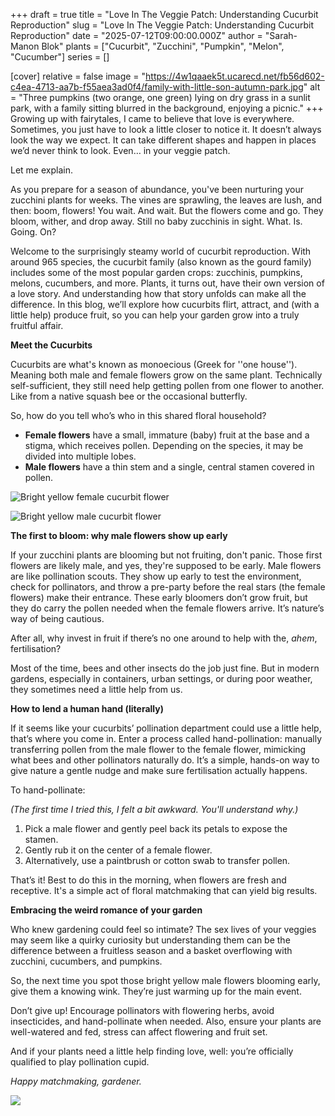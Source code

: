 +++
draft = true
title = "Love In The Veggie Patch: Understanding Cucurbit Reproduction"
slug = "Love In The Veggie Patch: Understanding Cucurbit Reproduction"
date = "2025-07-12T09:00:00.000Z"
author = "Sarah-Manon Blok"
plants = ["Cucurbit", "Zucchini", "Pumpkin", "Melon", "Cucumber"]
series = []

[cover]
relative = false
image = "https://4w1qaaek5t.ucarecd.net/fb56d602-c4ea-4713-aa7b-f55aea3ad0f4/family-with-little-son-autumn-park.jpg"
alt = "Three pumpkins (two orange, one green) lying on dry grass in a sunlit park, with a family sitting blurred in the background, enjoying a picnic."
+++
Growing up with fairytales, I came to believe that love is everywhere. Sometimes, you just have to look a little closer to notice it. It doesn’t always look the way we expect. It can take different shapes and happen in places we’d never think to look. Even… in your veggie patch. 

Let me explain. 

As you prepare for a season of abundance, you've been nurturing your zucchini plants for weeks. The vines are sprawling, the leaves are lush, and then: boom, flowers! You wait. And wait. But the flowers come and go. They bloom, wither, and drop away. Still no baby zucchinis in sight. What. Is. Going. On? 

Welcome to the surprisingly steamy world of cucurbit reproduction. With around 965 species, the cucurbit family (also known as the gourd family) includes some of the most popular garden crops: zucchinis, pumpkins, melons, cucumbers, and more. Plants, it turns out, have their own version of a love story. And understanding how that story unfolds can make all the difference. In this blog, we’ll explore how cucurbits flirt, attract, and (with a little help) produce fruit, so you can help your garden grow into a truly fruitful affair. 

**Meet the Cucurbits**  

Cucurbits are what's known as monoecious (Greek for ''one house''). Meaning both male and female flowers grow on the same plant. Technically self-sufficient, they still need help getting pollen from one flower to another. Like from a native squash bee or the occasional butterfly.  

So, how do you tell who’s who in this shared floral household? 

* **Female flowers** have a small, immature (baby) fruit at the base and a stigma, which receives pollen. Depending on the species, it may be divided into multiple lobes. 
* **Male flowers** have a thin stem and a single, central stamen covered in pollen. 

![Bright yellow female cucurbit flower](https://4w1qaaek5t.ucarecd.net/8821d14f-388a-4f98-9039-4feb12d3e944/green-organic-vegetable-sweet-pumpkin-small-yellow-flower-garden-young-pumpkin-natural-pollination-field-countryside-bangladesh%20(1).jpg "*Female flower*")

![Bright yellow male cucurbit flower ](https://4w1qaaek5t.ucarecd.net/1c5e1681-e0b8-4e56-8c41-46aec597156b/-/preview/-/rotate/270/zucchini-4400554_1280.jpg "*Male flower*")

**The first to bloom: why male flowers show up early**  

If your zucchini plants are blooming but not fruiting, don't panic. Those first flowers are likely male, and yes, they're supposed to be early. Male flowers are like pollination scouts. They show up early to test the environment, check for pollinators, and throw a pre-party before the real stars (the female flowers) make their entrance. These early bloomers don’t grow fruit, but they do carry the pollen needed when the female flowers arrive. It’s nature’s way of being cautious.  

After all, why invest in fruit if there’s no one around to help with the, *ahem*, fertilisation? 

Most of the time, bees and other insects do the job just fine. But in modern gardens, especially in containers, urban settings, or during poor weather, they sometimes need a little help from us. 

**How to lend a human hand (literally)** 

If it seems like your cucurbits’ pollination department could use a little help, that’s where you come in. Enter a process called hand-pollination: manually transferring pollen from the male flower to the female flower, mimicking what bees and other pollinators naturally do. It’s a simple, hands-on way to give nature a gentle nudge and make sure fertilisation actually happens. 

To hand-pollinate:  

*(The first time I tried this, I felt a bit awkward. You'll understand why.)*  

1. Pick a male flower and gently peel back its petals to expose the stamen.  
2. Gently rub it on the center of a female flower. 
3. Alternatively, use a paintbrush or cotton swab to transfer pollen. 

That’s it! Best to do this in the morning, when flowers are fresh and receptive. It's a simple act of floral matchmaking that can yield big results.

**Embracing the weird romance of your garden**  

Who knew gardening could feel so intimate? The sex lives of your veggies may seem like a quirky curiosity but understanding them can be the difference between a fruitless season and a basket overflowing with zucchini, cucumbers, and pumpkins.

So, the next time you spot those bright yellow male flowers blooming early, give them a knowing wink. They’re just warming up for the main event. 

Don’t give up! Encourage pollinators with flowering herbs, avoid insecticides, and hand-pollinate when needed. Also, ensure your plants are well-watered and fed, stress can affect flowering and fruit set. 

And if your plants need a little help finding love, well: you’re officially qualified to play pollination cupid. 

*Happy matchmaking, gardener.* 

![](https://4w1qaaek5t.ucarecd.net/8a1741f7-5616-486f-b539-48b808ccd047/zucchini-5357544_1280.jpg)
